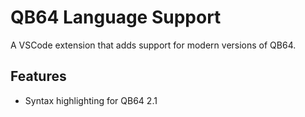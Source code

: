 # QB64 Language Support

A VSCode extension that adds support for modern versions of QB64.

## Features

* Syntax highlighting for QB64 2.1
